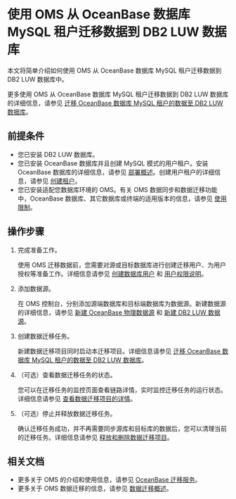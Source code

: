 # 使用 OMS 从 OceanBase 数据库 MySQL 租户迁移数据到 DB2 LUW 数据库

本文将简单介绍如何使用 OMS 从 OceanBase 数据库 MySQL 租户迁移数据到 DB2 LUW 数据库中。

更多使用 OMS 从 OceanBase 数据库 MySQL 租户迁移数据到 DB2 LUW 数据库的详细信息，请参见 [迁移 OceanBase 数据库 MySQL 租户的数据至 DB2 LUW 数据库](https://www.oceanbase.com/docs/enterprise-oms-doc-cn-1000000000091368)。

## 前提条件

* 您已安装 DB2 LUW 数据库。
* 您已安装 OceanBase 数据库并且创建 MySQL 模式的用户租户。安装 OceanBase 数据库的详细信息，请参见 [部署概述](../../400.deploy/100.deploy-overview.md)。创建用户租户的详细信息，请参见 [创建租户](../../600.manage/200.tenant-management/600.common-tenant-operations/200.manage-create-tenant.md)。
* 您已安装适配您数据库环境的 OMS。有关 OMS 数据同步和数据迁移功能中，OceanBase 数据库、其它数据库或终端的适用版本的信息，请参见 [使用限制](https://www.oceanbase.com/docs/enterprise-oms-doc-cn-1000000000091381)。

## 操作步骤

1. 完成准备工作。

   使用 OMS 迁移数据前，您需要对源或目标数据库进行创建迁移用户、为用户授权等准备工作。详细信息请参见 [创建数据库用户](https://www.oceanbase.com/docs/enterprise-oms-doc-cn-1000000000091344) 和 [用户权限说明](https://www.oceanbase.com/docs/enterprise-oms-doc-cn-1000000000091341)。

2. 添加数据源。

   在 OMS 控制台，分别添加源端数据库和目标端数据库为数据源。新建数据源的详细信息，请参见 [新建 OceanBase 物理数据源](https://www.oceanbase.com/docs/enterprise-oms-doc-cn-1000000000091584) 和 [新建 DB2 LUW 数据源](https://www.oceanbase.com/docs/enterprise-oms-doc-cn-1000000000091469)。

3. 创建数据迁移任务。

   新建数据迁移项目同时启动本迁移项目。详细信息请参见 [迁移 OceanBase 数据库 MySQL 租户的数据至 DB2 LUW 数据库](https://www.oceanbase.com/docs/enterprise-oms-doc-cn-1000000000091368)。

4. （可选）查看数据迁移任务的状态。

   您可以在迁移任务的监控页面查看链路详情，实时监控迁移任务的运行状态。详细信息请参见 [查看数据迁移项目的详情](https://www.oceanbase.com/docs/enterprise-oms-doc-cn-1000000000091492)。

5. （可选）停止并释放数据迁移任务。

   确认迁移任务成功，并不再需要同步源库和目标库的数据后，您可以清理当前的迁移任务。详细信息请参见 [释放和删除数据迁移项目](https://www.oceanbase.com/docs/enterprise-oms-doc-cn-1000000000091493)。

## 相关文档

* 更多关于 OMS 的介绍和使用信息，请参见 [OceanBase 迁移服务](https://www.oceanbase.com/docs/oms-doc-cn)。
* 更多关于 OMS 数据迁移的信息，请参见 [数据迁移概述](https://www.oceanbase.com/docs/enterprise-oms-doc-cn-1000000000091371)。
